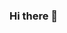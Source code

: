 ### Hi there 👋

<!--
**jkstarclub/jkstarclub** is the ✨ bluegreen ✨ repository.>

Here are some ideas to get you started:

🔭 I’m currently working on the portland cement.
🌱 I’m currently learning fiber optic cable.
👯 I’m looking to collaborate on laquer
🤔 I’m looking for help with twizzer.
💬 Ask me about flying car.
📫 How to reach me: john@larboard.ca
😄 Pronouns: Recursive nouns
⚡ Fun fact: Missed some days. Just do it.

### ⚡ GitHub Profile Checklist

/General ::
1. Three projects
2. Incremental commits
3. Green Squares
4. Contribute to an open source project
{https://github.com/AlkaMotors/AM32-MultiRotor-ESC-firmware}

/Profile ::
1. Username Professional
2. Picture Professional
3. Profile includes URL, Company, and Contact
4. Profile includes my current location

/Project ::
1. Match the Udacity Git Commit Message Style Guide
2. Forked appropriately
3. Meaningful names and descriptions
4. README practices
5. Star at least one repository

